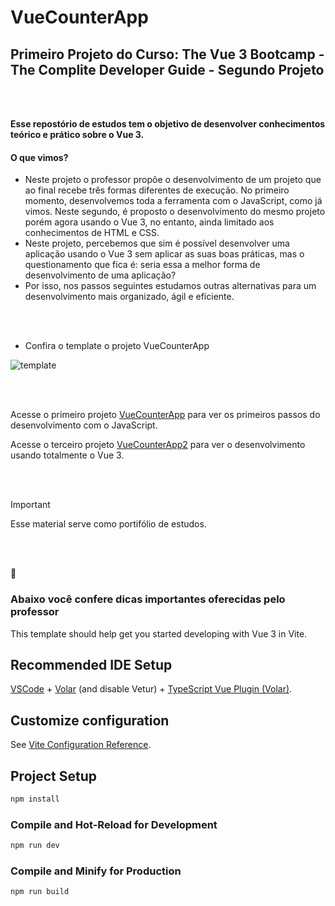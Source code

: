 #  VueCounterApp

## Primeiro Projeto do Curso: The Vue 3 Bootcamp - The Complite Developer Guide - Segundo Projeto
<br>
<br>

**Esse repostório de estudos tem o objetivo de desenvolver conhecimentos teórico e prático sobre o Vue 3.**

#### O que vimos?
 - Neste projeto o professor propõe o desenvolvimento de um projeto que ao final recebe três formas diferentes de execução. No primeiro momento, desenvolvemos toda a ferramenta com o JavaScript, como já vimos. Neste segundo, é proposto o desenvolvimento do mesmo projeto porém agora usando o Vue 3, no entanto, ainda limitado aos conhecimentos de HTML e CSS.
 - Neste projeto, percebemos que sim é possível desenvolver uma aplicação usando o Vue 3 sem aplicar as suas boas práticas, mas o questionamento que fica é: seria essa a melhor forma de desenvolvimento de uma aplicação?
 - Por isso, nos passos seguintes estudamos outras alternativas para um desenvolvimento mais organizado, ágil e eficiente.
 <br>
 <br>

 - Confira o template o projeto VueCounterApp

 ![template](jscounterapp.png) 

<br>
<br>

 Acesse o primeiro projeto [VueCounterApp](https://github.com/AmandaMatar/JSCounterApp) para ver os primeiros passos do desenvolvimento com  o JavaScript.

 Acesse o terceiro projeto [VueCounterApp2](https://github.com/AmandaMatar/VueCounterApp2) para ver o desenvolvimento usando totalmente o Vue 3.

 <br>
 <br>

> [!IMPORTANT]
> Esse material serve como portifólio de estudos.

<br>
<br>

:slightly_smiling_face:

### Abaixo você confere dicas importantes oferecidas pelo professor

This template should help get you started developing with Vue 3 in Vite.

## Recommended IDE Setup

[VSCode](https://code.visualstudio.com/) + [Volar](https://marketplace.visualstudio.com/items?itemName=Vue.volar) (and disable Vetur) + [TypeScript Vue Plugin (Volar)](https://marketplace.visualstudio.com/items?itemName=Vue.vscode-typescript-vue-plugin).

## Customize configuration

See [Vite Configuration Reference](https://vitejs.dev/config/).

## Project Setup

```sh
npm install
```

### Compile and Hot-Reload for Development

```sh
npm run dev
```

### Compile and Minify for Production

```sh
npm run build
```
